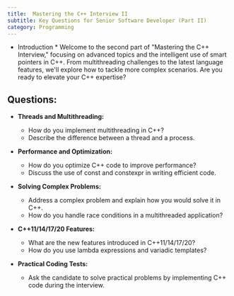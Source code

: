 ```yaml
---
title:  Mastering the C++ Interview II
subtitle: Key Questions for Senior Software Developer (Part II)
category: Programming
---
```

* Introduction * 
Welcome to the second part of "Mastering the C++ Interview," focusing on advanced topics and the intelligent use of smart pointers in C++. 
From multithreading challenges to the latest language features, we'll explore how to tackle more complex scenarios. Are you ready to elevate your C++ expertise?

## Questions:

* **Threads and Multithreading:**
   * How do you implement multithreading in C++?
   * Describe the difference between a thread and a process.

* **Performance and Optimization:**
   * How do you optimize C++ code to improve performance?
   * Discuss the use of const and constexpr in writing efficient code.

* **Solving Complex Problems:**
   * Address a complex problem and explain how you would solve it in C++.
   * How do you handle race conditions in a multithreaded application?

* **C++11/14/17/20 Features:**
   * What are the new features introduced in C++11/14/17/20?
   * How do you use lambda expressions and variadic templates?

* **Practical Coding Tests:**
   * Ask the candidate to solve practical problems by implementing C++ code during the interview.
